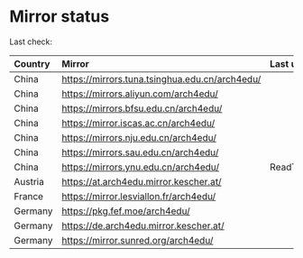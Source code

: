 <script src="./time.js"></script>
# Mirror status
Last check: <script type="text/javascript">localize(1685600609.320321);</script>

|Country|Mirror|Last update|
|:------|:-----|:----------|
|China|https://mirrors.tuna.tsinghua.edu.cn/arch4edu/|<script type="text/javascript">localize(1685584538);</script>|
|China|https://mirrors.aliyun.com/arch4edu/|<script type="text/javascript">localize(1685514829);</script>|
|China|https://mirrors.bfsu.edu.cn/arch4edu/|<script type="text/javascript">localize(1685584538);</script>|
|China|https://mirror.iscas.ac.cn/arch4edu/|<script type="text/javascript">localize(1685584538);</script>|
|China|https://mirrors.nju.edu.cn/arch4edu/|<script type="text/javascript">localize(1685559336);</script>|
|China|https://mirrors.sau.edu.cn/arch4edu/|<script type="text/javascript">localize(1673850842);</script>|
|China|https://mirrors.ynu.edu.cn/arch4edu/|ReadTimeout|
|Austria|https://at.arch4edu.mirror.kescher.at/|<script type="text/javascript">localize(1685584538);</script>|
|France|https://mirror.lesviallon.fr/arch4edu/|<script type="text/javascript">localize(1685559336);</script>|
|Germany|https://pkg.fef.moe/arch4edu/|<script type="text/javascript">localize(1685584538);</script>|
|Germany|https://de.arch4edu.mirror.kescher.at/|<script type="text/javascript">localize(1685584538);</script>|
|Germany|https://mirror.sunred.org/arch4edu/|<script type="text/javascript">localize(1685584538);</script>|

<script src="./tablefilter/tablefilter.js"></script>
<script src="./table.js"></script>